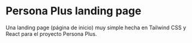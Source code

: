 # Persona Plus landing page

Una landing page (página de inicio) muy simple hecha en Tailwind CSS y React para el proyecto Persona Plus.
